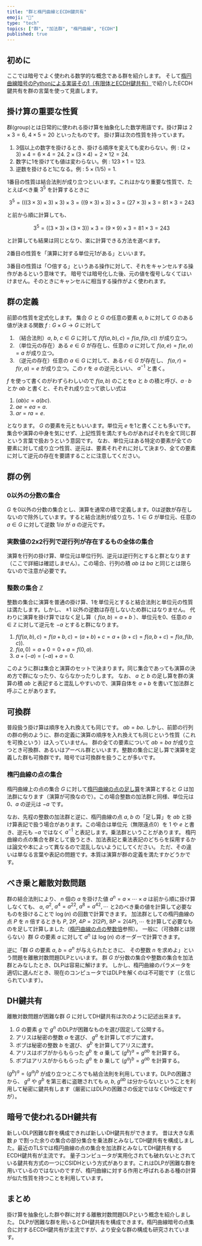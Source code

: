 ```yaml
---
title: "群と楕円曲線とECDH鍵共有"
emoji: "🧮"
type: "tech"
topics: ["群", "加法群", "楕円曲線", "ECDH"]
published: true
---
```

## 初めに
ここでは暗号でよく使われる数学的な概念である群を紹介します。
そして[楕円曲線暗号のPythonによる実装その1（有限体とECDH鍵共有）](https://zenn.dev/herumi/articles/sd202203-ecc-1)で紹介したECDH鍵共有を群の言葉を使って見直します。

## 掛け算の重要な性質
群(group)とは日常的に使われる掛け算を抽象化した数学用語です。掛け算は $2 \times 3=6$, $4 \times 5 = 20$ といったものです。
掛け算は次の性質を持っています。

1. 3個以上の数字を掛けるとき、掛ける順序を変えても変わらない。例 : $(2 \times 3) \times 4 = 6 \times 4 = 24.$ $2 \times (3\times4) = 2\times 12 = 24.$
1. 数字に1を掛けても値は変わらない。例 : $123 \times 1 = 123.$
1. 逆数を掛けると1になる。例 : $5 \times (1/5) = 1.$

1番目の性質は結合法則が成り立つといいます。これはかなり重要な性質で、たとえばべき乗 $3^5$ を計算するときに

$$
3^5=(((3\times 3)\times 3)\times 3)\times 3 = ((9\times 3)\times 3)\times 3 = (27\times 3)\times 3=81\times 3=243
$$

と前から順に計算しても、

$$
3^5=((3\times 3)\times (3\times 3))\times 3 = (9\times 9)\times 3 = 81\times 3=243
$$

と計算しても結果は同じとなり、楽に計算できる方法を選べます。

2番目の性質を「演算に対する単位元1がある」といいます。

3番目の性質は「○倍する」というある操作に対して、それをキャンセルする操作があるという意味です。
暗号では暗号化した後、元の値を復号しなくてはいけません。そのときにキャンセルに相当する操作がよく使われます。

## 群の定義
前節の性質を定式化します。
集合 $G$ と $G$ の任意の要素 $a$, $b$ に対して $G$ のある値が決まる関数 $f:G \times G \rightarrow G$ に対して

1. （結合法則）$a$, $b$, $c \in G$ に対して $f(f(a,b),c)=f(a,f(b,c))$ が成り立つ。
2. （単位元の存在）ある $e \in G$ が存在し、任意の $a$ に対して $f(a,e)=f(e,a)=a$ が成り立つ。
3. （逆元の存在）任意の $a \in G$ に対して、ある $r \in G$ が存在し、 $f(a,r)=f(r,a)=e$ が成り立つ。この $r$ を $a$ の逆元といい、 $a^{-1}$ と書く。

$f$ を使って書くのがわずらわしいので $f(a, b)$ のことを$a$ と $b$ の積と呼び、$a\cdot b$ とか $ab$ と書くと、それぞれ成り立って欲しい式は

1. $(ab)c = a(bc).$
2. $ae = ea = a.$
3. $ar=ra=e.$

となります。 $G$ の要素を元ともいいます。単位元 $e$ を1と書くことも多いです。
集合や演算の中身を気にせず、上記性質を満たすものがあればそれを全て同じ群という言葉で扱おうという意図です。
なお、単位元はある特定の要素が全ての要素に対して成り立つ性質、逆元は、要素それぞれに対して決まり、全ての要素に対して逆元の存在を要請することに注意してください。

## 群の例
### 0以外の分数の集合
$G$ を0以外の分数の集合とし、演算を通常の積で定義します。0は逆数が存在しないので除外しています。すると結合法則が成り立ち、$1 \in G$ が単位元、任意の $a \in G$ に対して逆数 $1/a$ が $a$ の逆元です。

### 実数値の2x2行列で逆行列が存在するもの全体の集合
演算を行列の掛け算、単位元は単位行列、逆元は逆行列とすると群となります（ここで詳細は確認しません）。この場合、行列の積 $ab$ は $ba$ と同じとは限らないので注意が必要です。

### 整数の集合 ℤ
整数の集合に演算を普通の掛け算、1を単位元とすると結合法則と単位元の性質は満たします。しかし、 $\pm 1$ 以外の逆数は存在しないため群にはなりません。
代わりに演算を掛け算ではなく足し算（ $f(a,b)=a+b$ ）、単位元を0、任意の $a \in ℤ$ に対して逆元を $-a$ とすると群になります。

1. $f(f(a,b),c)=f(a+b,c)=(a+b)+c=a+(b+c)=f(a, b+c)=f(a,f(b,c)).$
2. $f(a,0)=a+0=0+a=f(0,a).$
3. $a+(-a)=(-a)+a=0.$

このように群は集合と演算のセットで決まります。同じ集合であっても演算の決め方で群になったり、ならなかったりします。
なお、 $a$ と $b$ の足し算を群の演算の積 $ab$ と表記すると混乱しやすいので、演算自体を $a+b$ を書いて加法群と呼ぶことがあります。

## 可換群
普段扱う掛け算は順序を入れ換えても同じです。
$ab = ba.$
しかし、前節の行列の群の例のように、群の定義に演算の順序を入れ換えても同じという性質（これを可換という）は入っていません。
群の全ての要素について $ab=ba$ が成り立つとき可換群、あるいはアーベル群といいます。整数の集合に足し算で演算を定義した群も可換群です。暗号では可換群を扱うことが多いです。

### 楕円曲線の点の集合
楕円曲線上の点の集合 $G$ に対して[楕円曲線の点の足し算](https://zenn.dev/herumi/articles/sd202203-ecc-2#%E6%A5%95%E5%86%86%E6%9B%B2%E7%B7%9A%E3%81%AE%E7%82%B9%E3%81%AE%E8%B6%B3%E3%81%97%E7%AE%97)を演算とすると $G$ は加法群になります（演算が可換なので）。この場合整数の加法群と同様、単位元は0、$a$ の逆元は $-a$ です。

なお、先程の整数の加法群と逆に、楕円曲線の点 $a$, $b$ の「足し算」を $ab$ と掛け算表記で扱う場合があります。この場合は単位元（無限遠点0）を $1$ や $e$ と書き、逆元も $-a$ ではなく $a^{-1}$ と表記します。乗法群ということがあります。
楕円曲線の点の集合を群として扱うとき、加法表記と乗法表記のどちらを採用するかは論文や本によって異なるので混乱しないようにしてください。
ただ、その違いは単なる言葉や表記の問題です。本質は演算が群の定義を満たすかどうかです。

## べき乗と離散対数問題
群の結合法則により、 $n$ 個の $a$ を掛けた値 $a^n = a \times \cdots \times a$ は前から順に掛け算しなくても、 $a$, $a^2$, $a^4={a^2}^2$, $a^8={a^4}^2, \cdots$ と2のべき乗の値を計算して必要なものを掛けることで $\log(n)$ の回数で計算できます。
加法群としての楕円曲線の点 $P$ を $n$ 倍するときも $P$, $2P$, $4P=2(2P)$, $8P=2(4P), \cdots$ を計算して必要なものを足して計算しました（[楕円曲線の点の整数倍](https://zenn.dev/herumi/articles/sd202203-ecc-2#%E6%A5%95%E5%86%86%E6%9B%B2%E7%B7%9A%E3%81%AE%E7%82%B9%E3%81%AE%E6%95%B4%E6%95%B0%E5%80%8D)参照）。
一般に（可換群とは限らない）群 $G$ の要素 $a$ に対して $a^n$ は $\log(n)$ のオーダーで計算できます。

逆に「群 $G$ の要素 $a$, $b=a^n$ が与えられたときに、 その整数 $n$ を求めよ」という問題を離散対数問題DLPといいます。
群 $G$ が分数の集合や整数の集合を加法群とみなしたとき、DLPは容易に解けます。
しかし、楕円曲線のパラメータを適切に選んだとき、現在のコンピュータではDLPを解くのは不可能です（と信じられています）。

## DH鍵共有
離散対数問題が困難な群 $G$ に対してDH鍵共有は次のように記述出来ます。
1. $G$ の要素 $g$ で $g^n$ のDLPが困難なものを選び固定して公開する。
1. アリスは秘密の整数 $a$ を選び、 $g^a$ を計算してボブに渡す。
1. ボブは秘密の整数 $b$ を選び、 $g^b$ を計算してアリスに渡す。
1. アリスはボブがからもらった $g^b$ を $a$ 乗して $({g^b})^a=g^{ab}$ を計算する。
1. ボブはアリスがからもらった $g^a$ を $b$ 乗して $({g^a})^b=g^{ab}$ を計算する。

$({g^b})^a=({g^a})^b$ が成り立つところでも結合法則を利用しています。DLPの困難さから、 $g^a$ や $g^b$ を第三者に盗聴されても $a$, $b$, $g^{ab}$ は分からないということを利用して秘密に鍵共有します（厳密にはDLPの困難さの仮定ではなくDH仮定ですが）。

## 暗号で使われるDH鍵共有
新しいDLP困難な群を構成できれば新しいDH鍵共有ができます。
昔は大きな素数 $p$ で割った余りの集合の部分集合を乗法群とみなしてDH鍵共有を構成しました。最近のTLSでは楕円曲線の点の集合を加法群とみなしてDH鍵共有するECDH鍵共有が主流です。
量子コンピュータが実用化されても破れないとされている鍵共有方式の一つにCSIDHという方式があります。これはDLPが困難な群を用いているのではないのですが、楕円曲線に対する作用と呼ばれるある種の計算が似た性質を持つことを利用しています。

## まとめ
掛け算を抽象化した群や群に対する離散対数問題DLPという概念を紹介しました。
DLPが困難な群を用いるとDH鍵共有を構成できます。楕円曲線暗号の点集合に対するECDH鍵共有が主流ですが、より安全な群の構成も研究されています。
